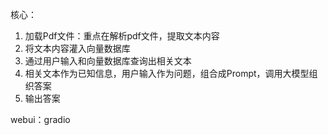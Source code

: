 
核心：
1. 加载Pdf文件：重点在解析pdf文件，提取文本内容
2. 将文本内容灌入向量数据库
3. 通过用户输入和向量数据库查询出相关文本
4. 相关文本作为已知信息，用户输入作为问题，组合成Prompt，调用大模型组织答案
5. 输出答案

webui：gradio